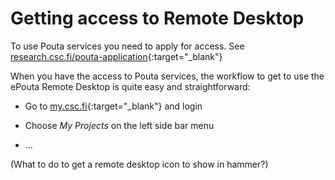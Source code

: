 # Getting access to Remote Desktop


To use Pouta services you need to apply for access. See [research.csc.fi/pouta-application](https://research.csc.fi/pouta-application){:target="_blank"}

When you have the access to Pouta services, the workflow to get to use the ePouta Remote Desktop is quite easy 
and straightforward:

* Go to [my.csc.fi](https://my.csc.fi/){:target="_blank"} and login

* Choose *My Projects* on the left side bar menu

* ...


(What to do to get a remote desktop icon to show in hammer?)